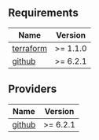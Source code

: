 ## Requirements

| Name | Version |
|------|---------|
| <a name="requirement_terraform"></a> [terraform](#requirement\_terraform) | >= 1.1.0 |
| <a name="requirement_github"></a> [github](#requirement\_github) | >= 6.2.1 |

## Providers

| Name | Version |
|------|---------|
| <a name="provider_github"></a> [github](#provider\_github) | >= 6.2.1 |

